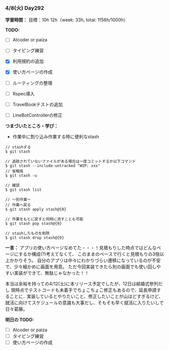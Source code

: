 ### 4/8(火) Day292

**学習時間：**
目標：10h
12h（week: 33h, total: 1156h/1000h）

**TODO:**
- [ ] Atcoder or paiza
- [ ] タイピング練習
- [x] 利用規約の追加
- [x] 使い方ページの作成
- [ ] ルーティングの整理
- [ ] Rspec導入
- [ ] TravelBookテストの追加

- [ ] LineBotControllerの修正

**つまづいたところ・学び：**
- 作業中に割り込み作業する時に便利なstash
```
// stashする
$ git stash

// 追跡されていないファイルがある場合は一度コミットするか以下コマンド
$ git stash --include-untracked "WIP: xxx"
// 省略版
$ git stash -u

// 確認
$ git stash list

// 〜別作業〜
// 作業へ戻る
$ git stash apply stash@{0}

// 作業をもとに戻すと同時に消すことも可能
$ git stash pop stash@{0}

// stashしたものを削除
$ git stash drop stash@{0}
```

**一言：**
アプリの使い方ページなめてた・・・！見積もりした時点ではどんなページにするか構成(?)考えてなくて、
このままのペースで行くと見積もりの3倍以上かかりそう。
自分のアプリは中々にわかりづらい遷移になっているのが不安で、少々細かめに画面を用意。
ただ今回実装できたら別の画面でも使い回しやすい実装ができて、無駄じゃなかった！！

本当は余裕を持っての4/12(土)に本リリース予定でしたが、12日は結婚式参列だし
現時点でテストコードも未着手でちょこちょこ修正もあるので、延長申請することに..
実装しているとやりたいこと、修正したいことが山ほどすぎるけど、
就活に向けてスケジュールの意識も大事だし、そもそも早く就活に入りたいしで日々葛藤。

**明日の TODO:**
- [ ] Atcoder or paiza
- [ ] タイピング練習
- [ ] 使い方ページの作成

